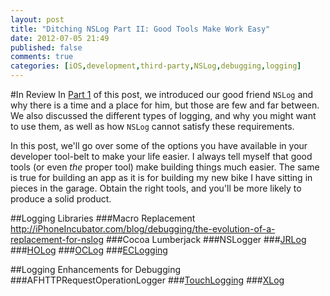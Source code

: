 ```yaml
---
layout: post
title: "Ditching NSLog Part II: Good Tools Make Work Easy"
date: 2012-07-05 21:49
published: false
comments: true
categories: [iOS,development,third-party,NSLog,debugging,logging]
---
```

#In Review
In [Part 1]() of this post, we introduced our good friend `NSLog` and why there is a time and a place for him, but those are few and far between.  We also discussed the different types of logging, and why you might want to use them, as well as how `NSLog` cannot satisfy these requirements.

In this post, we'll go over some of the options you have available in your developer tool-belt to make your life easier. I always tell myself that good tools (or even _the_ proper tool) make building things much easier.  The same is true for building an app as it is for building my new bike I have sitting in pieces in the garage. Obtain the right tools, and you'll be more likely to produce a solid product.

##Logging Libraries
###Macro Replacement
http://iPhoneIncubator.com/blog/debugging/the-evolution-of-a-replacement-for-nslog
###Cocoa Lumberjack
###NSLogger
###[JRLog](https://github.com/rentzsch/JRLog)
###[HOLog](https://github.com/holtwick/HOLog)
###[OCLog](https://github.com/shadowphoenix/OCLog)
###[ECLogging](https://github.com/elegantchaos/ECLogging)

##Logging Enhancements for Debugging
###AFHTTPRequestOperationLogger
###[TouchLogging](https://github.com/TouchCode/TouchLogging)
###[XLog](https://github.com/Maxwin-z/XLog)
